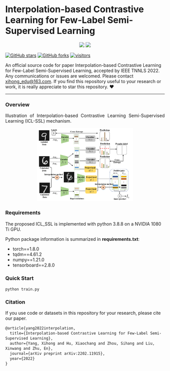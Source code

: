 [stars-img]: https://img.shields.io/github/stars/xihongyang1999/ICL_SSL?color=yellow
[stars-url]: https://github.com/xihongyang1999/ICL_SSL/stargazers
[fork-img]: https://img.shields.io/github/forks/xihongyang1999/ICL_SSL?color=lightblue&label=fork
[fork-url]: https://github.com/xihongyang1999/ICL_SSL/network/members
[visitors-img]: https://visitor-badge.glitch.me/badge?page_id=xihongyang.1999.ICL_SSL/
[adgc-url]: https://github.com/xihongyang1999/ICL_SSL

# Interpolation-based Contrastive Learning for Few-Label Semi-Supervised Learning

<p align="center">   
    <a href="https://pytorch.org/" alt="PyTorch">
      <img src="https://img.shields.io/badge/PyTorch-%23EE4C2C.svg?e&logo=PyTorch&logoColor=white" /></a>
    <a href="https://cis.ieee.org/publications/t-neural-networks-and-learning-systems" alt="Journal">
        <img src="https://img.shields.io/badge/IEEE TNNLS'22-brightgreen" /></a>
<p/>



[![GitHub stars][stars-img]][stars-url]
[![GitHub forks][fork-img]][fork-url]
[![visitors][visitors-img]][adgc-url]


An official source code for paper Interpolation-based Contrastive Learning for Few-Label Semi-Supervised Learning, accepted by IEEE TNNLS 2022. Any communications or issues are welcomed. Please contact xihong_edu@163.com. If you find this repository useful to your research or work, it is really appreciate to star this repository. :heart:

-------------

### Overview

<p align = "justify"> 
 Illustration of Interpolation-based Contrastive Learning Semi-Supervised Learning (ICL-SSL) mechanism. 
</p>
<div  align="center">    
    <img src="./assets/overall.png" width=60%/>
</div>







### Requirements

The proposed ICL_SSL is implemented with python 3.8.8 on a NVIDIA 1080 Ti GPU. 

Python package information is summarized in **requirements.txt**:

- torch==1.8.0
- tqdm==4.61.2
- numpy==1.21.0
- tensorboard==2.8.0



### Quick Start

```
python train.py 
```



### Citation

If you use code or datasets in this repository for your research, please cite our paper.

```
@article{yang2022interpolation,
  title={Interpolation-based Contrastive Learning for Few-Label Semi-Supervised Learning},
  author={Yang, Xihong and Hu, Xiaochang and Zhou, Sihang and Liu, Xinwang and Zhu, En},
  journal={arXiv preprint arXiv:2202.11915},
  year={2022}
}
```

